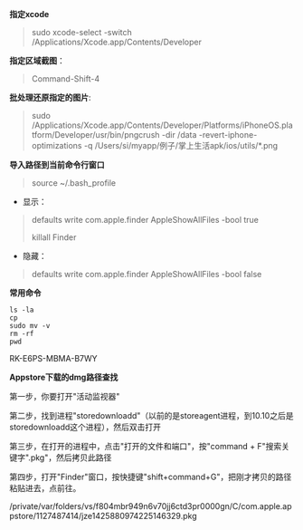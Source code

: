 **指定xcode**

> sudo xcode-select -switch \/Applications\/Xcode.app\/Contents\/Developer

**指定区域截图**：

> Command-Shift-4

**批处理还原指定的图片**:

> sudo \/Applications\/Xcode.app\/Contents\/Developer\/Platforms\/iPhoneOS.platform\/Developer\/usr\/bin\/pngcrush -dir \/data -revert-iphone-optimizations -q \/Users\/si\/myapp\/例子\/掌上生活apk\/ios\/utils\/\*.png

**导入路径到当前命令行窗口**

> source ~\/.bash\_profile

* 显示：

> defaults write com.apple.finder AppleShowAllFiles -bool true
> 
> killall Finder

* 隐藏：

> defaults write com.apple.finder AppleShowAllFiles -bool false

****常用命令****

```
ls -la
cp
sudo mv -v
rm -rf
pwd
```

RK-E6PS-MBMA-B7WY

**Appstore下载的dmg路径查找**

第一步，你要打开"活动监视器"

第二步，找到进程"storedownloadd"（以前的是storeagent进程，到10.10之后是storedownloadd这个进程），然后双击打开

第三步，在打开的进程中，点击"打开的文件和端口"，按"command + F"搜索关键字".pkg"，然后拷贝此路径

第四步，打开"Finder"窗口，按快捷键"shift+command+G"，把刚才拷贝的路径粘贴进去，点前往。

\/private\/var\/folders\/vs\/f804mbr949n6v70jj6ctd3pr0000gn\/C\/com.apple.appstore\/1127487414\/jze1425880974225146329.pkg

